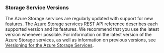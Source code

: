 ### Storage Service Versions

The Azure Storage services are regularly updated with support for new features. The Azure Storage services REST API reference describes each supported version and its features. We recommend that you use the latest version whenever possible. For information on the latest version of the Azure Storage services, as well as information on previous versions, see [Versioning for the Azure Storage Services](https://msdn.microsoft.com/zh-cn/library/azure/dd894041.aspx).  

